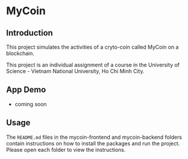 # MyCoin

## Introduction
This project simulates the activities of a cryto-coin called MyCoin on a blockchain.

This project is an individual assignment of a course in the University of Science - Vietnam National University, Ho Chi Minh City.

## App Demo

- coming soon

## Usage
The ``README.md`` files in the mycoin-frontend and mycoin-backend folders contain instructions on how to install the packages and run the project. Please open each folder to view the instructions.
